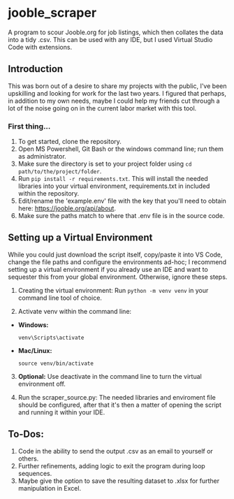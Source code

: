 # jooble_scraper
A program to scour Jooble.org for job listings, which then collates the data into a tidy .csv. This can be used with any IDE, but I used Virtual Studio Code with extensions. 

## Introduction
This was born out of a desire to share my projects with the public, I've been upskilling and looking for work for the last two years. I figured that perhaps, in addition to my own needs, maybe I could help my friends cut through a lot of the noise going on in the current labor market with this tool. 

### First thing...
1. To get started, clone the repository.
2. Open MS Powershell, Git Bash or the windows command line; run them as administrator. 
3. Make sure the directory is set to your project folder using ```cd path/to/the/project/folder```.
4. Run ```pip install -r requirements.txt```. This will install the needed libraries into your virtual environment, requirements.txt in included within the repository.
5. Edit/rename the 'example.env' file with the key that you'll need to obtain here: https://jooble.org/api/about.
6. Make sure the paths match to where that .env file is in the source code. 


## Setting up a Virtual Environment

While you could just download the script itself, copy/paste it into VS Code, change the file paths and configure the environments ad-hoc; I recommend setting up a virtual environment if you already use an IDE and want to sequester this from your global environment. Otherwise, ignore these steps. 

1. Creating the virtual environment:
Run ```python -m venv venv``` in your command line tool of choice.

2. Activate venv within the command line:
- **Windows:**
  ```
  venv\Scripts\activate
  ```
- **Mac/Linux:**
  ```
  source venv/bin/activate
  ```

3. **Optional:**
Use deactivate in the command line to turn the virtual environment off.

4. Run the scraper_source.py:
The needed libraries and enviroment file should be configured, after that it's then a matter of opening the script and running it within your IDE.

## To-Dos:
1. Code in the ability to send the output .csv as an email to yourself or others.
2. Further refinements, adding logic to exit the program during loop sequences.
3. Maybe give the option to save the resulting dataset to .xlsx for further manipulation in Excel. 
   


